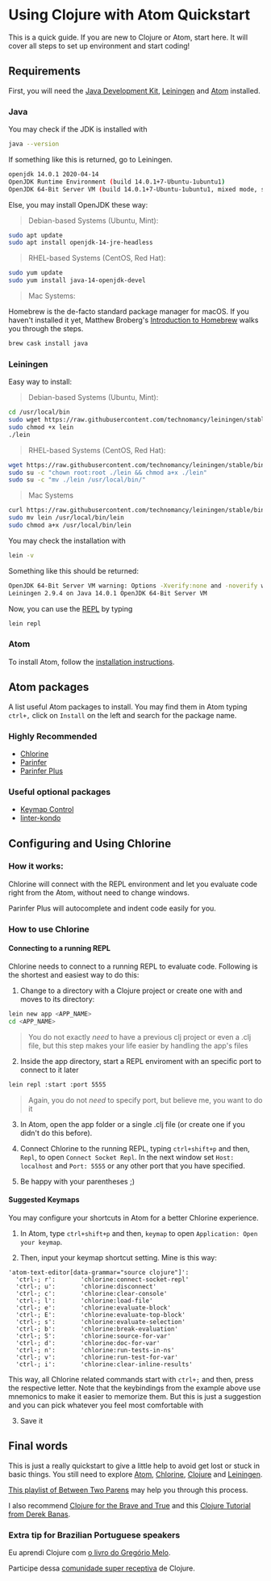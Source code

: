 # Using Clojure with Atom Quickstart

This is a quick guide. If you are new to Clojure or Atom, start here. It will cover all steps to set up environment and start coding!

## Requirements

First, you will need the [Java Development Kit](http://openjdk.java.net/), [Leiningen](http://leiningen.org/) and [Atom](https://atom.io/) installed.

### Java

You may check if the JDK is installed with

```bash
java --version
```

If something like this is returned, go to Leiningen.

```bash
openjdk 14.0.1 2020-04-14
OpenJDK Runtime Environment (build 14.0.1+7-Ubuntu-1ubuntu1)
OpenJDK 64-Bit Server VM (build 14.0.1+7-Ubuntu-1ubuntu1, mixed mode, sharing)
```

Else, you may install OpenJDK these way:

> Debian-based Systems (Ubuntu, Mint):

```bash
sudo apt update
sudo apt install openjdk-14-jre-headless
```

> RHEL-based Systems (CentOS, Red Hat):

```bash
sudo yum update
sudo yum install java-14-openjdk-devel
```

> Mac Systems:

Homebrew is the de-facto standard package manager for macOS. If you haven't installed it yet, Matthew Broberg's [Introduction to Homebrew](https://opensource.com/article/20/6/homebrew-mac) walks you through the steps.

```bash
brew cask install java
```

### Leiningen

Easy way to install:

> Debian-based Systems (Ubuntu, Mint):

```bash
cd /usr/local/bin
sudo wget https://raw.githubusercontent.com/technomancy/leiningen/stable/bin/lein
sudo chmod +x lein
./lein
```

> RHEL-based Systems (CentOS, Red Hat):

```bash
wget https://raw.githubusercontent.com/technomancy/leiningen/stable/bin/lein
sudo su -c "chown root:root ./lein && chmod a+x ./lein"
sudo su -c "mv ./lein /usr/local/bin/"
```

> Mac Systems

```bash
curl https://raw.githubusercontent.com/technomancy/leiningen/stable/bin/lein > lein
sudo mv lein /usr/local/bin/lein
sudo chmod a+x /usr/local/bin/lein
```

You may check the installation with

```bash
lein -v
```

Something like this should be returned:

```bash
OpenJDK 64-Bit Server VM warning: Options -Xverify:none and -noverify were deprecated in JDK 13 and will likely be removed in a future release.
Leiningen 2.9.4 on Java 14.0.1 OpenJDK 64-Bit Server VM
```

Now, you can use the [REPL](https://clojure.org/guides/repl/introduction) by typing

```bash
lein repl
```

### Atom

To install Atom, follow the [installation instructions](https://flight-manual.atom.io/getting-started/sections/installing-atom/).

## Atom packages

A list useful Atom packages to install. You may find them in Atom typing `ctrl+,` click on `Install` on the left and search for the package name.

### Highly Recommended

-   [Chlorine](https://github.com/mauricioszabo/atom-chlorine)
-   [Parinfer](https://github.com/oakmac/atom-parinfer)
-   [Parinfer Plus](https://github.com/mauricioszabo/atom-parinfer-plus)

### Useful optional packages

-   [Keymap Control](https://github.com/hanslivingstone/keymap-control)
-   [linter-kondo](https://github.com/gerred/linter-kondo)

## Configuring and Using Chlorine

### How it works:

Chlorine will connect with the REPL environment and let you evaluate code right from the Atom, without need to change windows.

Parinfer Plus will autocomplete and indent code easily for you.

### How to use Chlorine

#### Connecting to a running REPL

Chlorine needs to connect to a running REPL to evaluate code. Following is the shortest and easiest way to do this:

1.  Change to a directory with a Clojure project or create one with and moves to its directory:

```bash
lein new app <APP_NAME>
cd <APP_NAME>
```

> You do not exactly _need_ to have a previous clj project or even a .clj file, but this step makes your life easier by handling the app's files

2.  Inside the app directory, start a REPL enviroment with an specific port to connect to it later

```bash
lein repl :start :port 5555
```

> Again, you do not _need_ to specify port, but believe me, you want to do it

3.  In Atom, open the app folder or a single .clj file (or create one if you didn't do this before).

4.  Connect Chlorine to the running REPL, typing `ctrl+shift+p` and then, `Repl`, to open `Connect Socket Repl`. In the next window set `Host: localhost` and `Port: 5555` or any other port that you have specified.

5.  Be happy with your parentheses ;)

#### Suggested Keymaps

You may configure your shortcuts in Atom for a better Chlorine experience.

1.  In Atom, type `ctrl+shift+p` and then, `keymap` to open `Application: Open your keymap`.

2.  Then, input your keymap shortcut setting. Mine is this way:

```text
'atom-text-editor[data-grammar="source clojure"]':
  'ctrl-; r':       'chlorine:connect-socket-repl'
  'ctrl-; u':       'chlorine:disconnect'
  'ctrl-; c':       'chlorine:clear-console'
  'ctrl-; l':       'chlorine:load-file'
  'ctrl-; e':       'chlorine:evaluate-block'
  'ctrl-; E':       'chlorine:evaluate-top-block'
  'ctrl-; s':       'chlorine:evaluate-selection'
  'ctrl-; b':       'chlorine:break-evaluation'
  'ctrl-; S':       'chlorine:source-for-var'
  'ctrl-; d':       'chlorine:doc-for-var'
  'ctrl-; n':       'chlorine:run-tests-in-ns'
  'ctrl-; v':       'chlorine:run-test-for-var'
  'ctrl-; i':       'chlorine:clear-inline-results'
```

This way, all Chlorine related commands start with `ctrl+;` and then, press the respective letter. Note that the keybindings from the example above use mnemonics to make it easier to memorize them. But this is just a suggestion and you can pick whatever you feel most comfortable with

3.  Save it

## Final words

This is just a really quickstart to give a little help to avoid get lost or stuck in basic things. You still need to explore [Atom](https://atom.io/), [Chlorine](https://github.com/mauricioszabo/atom-chlorine), [Clojure](https://clojure.org/api/cheatsheet) and [Leiningen](https://leiningen.org/).

[This playlist of Between Two Parens](https://www.youtube.com/watch?v=XJ4DUFjqDuQ&list=PLaGDS2KB3-AqeOryQptgApJ6M7mfoFXIp) may help you through this process.

I also recommend [Clojure for the Brave and True](https://www.braveclojure.com/) and this [Clojure Tutorial from Derek Banas](https://www.youtube.com/watch?v=ciGyHkDuPAE).

### Extra tip for Brazilian Portuguese speakers

Eu aprendi Clojure com [o livro do Gregório Melo](https://www.casadocodigo.com.br/products/livro-programacao-funcional-clojure?_pos=1&_sid=e2ee9f78c&_ss=r).

Participe dessa [comunidade super receptiva](https://t.me/clojurebrasil) de Clojure.
